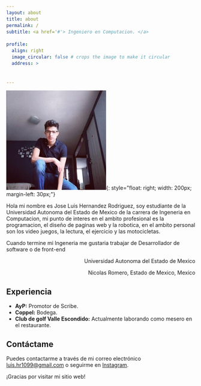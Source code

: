 ```yaml
---
layout: about
title: about
permalink: /
subtitle: <a href='#'> Ingeniero en Computacion. </a>

profile:
  align: right
  image_circular: false # crops the image to make it circular
  address: >
    

---
```

![Jose Luis Hernandez Rodriguez](/assets/yo.jpg){: style="float: right; width: 200px; margin-left: 30px;"}


Hola mi nombre es Jose Luis Hernandez Rodriguez, soy estudiante de la Universidad Autonoma del Estado de Mexico de la carrera de Ingeneria en Computacion, mi punto de interes en el ambito profesional es la programacion, el diseño de paginas web y la robotica, en el ambito personal son los video juegos, la lectura, el ejercicio y las motocicletas. 

Cuando termine mi Ingeneria me gustaria trabajar de Desarrollador de software o de front-end

<div style="text-align: right;">

   <p>Universidad Autonoma del Estado de Mexico</p>
    <p> Nicolas Romero, Estado de Mexico, Mexico </p>
  </div>

## Experiencia

- **AyP:** Promotor de Scribe.
- **Coppel:** Bodega.
- **Club de golf Valle Escondido:** Actualmente laborando como mesero en el restaurante.

## Contáctame

Puedes contactarme a través de mi correo electrónico [luis.hr1099@gmail.com](mailto:luis.hr1099@gmail.com) o seguirme en [Instagram](https://www.instagram.com/luis_hr22).

¡Gracias por visitar mi sitio web!